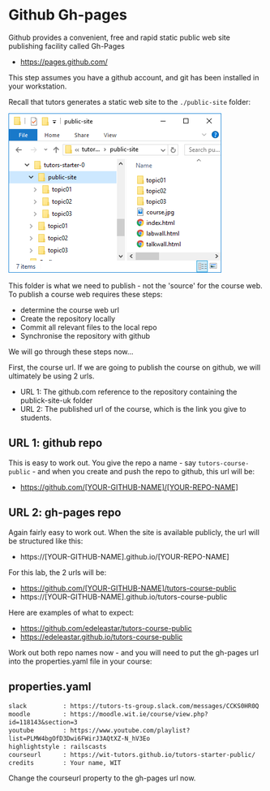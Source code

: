 # Github Gh-pages

Github provides a convenient, free and rapid static public web site publishing facility called Gh-Pages

- <https://pages.github.com/>

This step assumes you have a github account, and git has been installed in your workstation.

Recall that tutors generates a static web site to the `./public-site` folder:

![public-site](img/01.png)

This folder is what we need to publish - not the 'source' for the course web. 
To publish a course web requires these steps: 

- determine the course web url
- Create the repository locally
- Commit all relevant files to the local repo
- Synchronise the repository with github

We will go through these steps now...


First, the course url. If we are going to publish the course on github, we will ultimately be using 2 urls.

- URL 1: The github.com reference to the repository containing the publick-site-uk folder
- URL 2: The published url of the course, which is the link you give to students.

## URL 1: github repo

This is easy to work out. You give the repo a name  - say `tutors-course-public` - and when you create and push the repo to github, this url will be:

- https://github.com/[YOUR-GITHUB-NAME]/[YOUR-REPO-NAME]

## URL 2: gh-pages repo

Again fairly easy to work out. When the site is available publicly, the url will be structured like this:

- https://[YOUR-GITHUB-NAME].github.io/[YOUR-REPO-NAME]

For this lab, the 2 urls will be:

- https://github.com/[YOUR-GITHUB-NAME]/tutors-course-public
- https://[YOUR-GITHUB-NAME].github.io/tutors-course-public

Here are examples of what to expect:

- https://github.com/edeleastar/tutors-course-public
- https://edeleastar.github.io/tutors-course-public


Work out both repo names now - and you will need to put the gh-pages url into the properties.yaml file in your course:


## properties.yaml

~~~
slack          : https://tutors-ts-group.slack.com/messages/CCKS0HR0Q
moodle         : https://moodle.wit.ie/course/view.php?id=118143&section=3
youtube        : https://www.youtube.com/playlist?list=PLMW4bgOfD3Dwi6FWirJ3AQtXZ-N_hV3Eo
highlightstyle : railscasts
courseurl      : https://wit-tutors.github.io/tutors-starter-public/
credits        : Your name, WIT
~~~

Change the courseurl property to the gh-pages url now.
